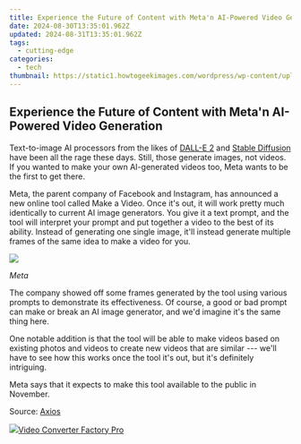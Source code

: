 ```yaml
---
title: Experience the Future of Content with Meta'n AI-Powered Video Generation
date: 2024-08-30T13:35:01.962Z
updated: 2024-08-31T13:35:01.962Z
tags:
  - cutting-edge
categories:
  - tech
thumbnail: https://static1.howtogeekimages.com/wordpress/wp-content/uploads/2021/10/meta-logo.jpg
---
```


## Experience the Future of Content with Meta'n AI-Powered Video Generation

Text-to-image AI processors from the likes of [DALL-E 2](https://video-screen-grab.techidaily.com/new-2024-approved-home-sweet-habitat-6-basic-mc-dwellings-demystified/) and [Stable Diffusion](https://unlock-android.techidaily.com/7-ways-to-unlock-a-locked-xiaomi-redmi-k70-phone-by-drfone-android/) have been all the rage these days. Still, those generate images, not videos. If you wanted to make your own AI-generated videos too, Meta wants to be the first to get there.

 Meta, the parent company of Facebook and Instagram, has announced a new online tool called Make a Video. Once it's out, it will work pretty much identically to current AI image generators. You give it a text prompt, and the tool will interpret your prompt and put together a video to the best of its ability. Instead of generating one single image, it'll instead generate multiple frames of the same idea to make a video for you.

![](https://static1.howtogeekimages.com/wordpress/wp-content/uploads/2022/09/Meta-AI-Video-1.jpg) 

_Meta_

 The company showed off some frames generated by the tool using various prompts to demonstrate its effectiveness. Of course, a good or bad prompt can make or break an AI image generator, and we'd imagine it's the same thing here.

 One notable addition is that the tool will be able to make videos based on existing photos and videos to create new videos that are similar --- we'll have to see how this works once the tool it's out, but it's definitely intriguing.

 Meta says that it expects to make this tool available to the public in November.

 Source: [Axios](https://www.axios.com/2022/09/29/meta-ai-video-generation-tool)

<ins class="adsbygoogle"
     style="display:block"
     data-ad-format="autorelaxed"
     data-ad-client="ca-pub-7571918770474297"
     data-ad-slot="1223367746"></ins>



<ins class="adsbygoogle"
     style="display:block"
     data-ad-client="ca-pub-7571918770474297"
     data-ad-slot="8358498916"
     data-ad-format="auto"
     data-full-width-responsive="true"></ins>



<!-- affiliate ads begin -->
<a href="https://secure.2checkout.com/order/checkout.php?PRODS=4537547&QTY=1&AFFILIATE=108875&CART=1"><img src="https://secure.avangate.com/images/merchant/4b0a0290ad7df100b77e86839989a75e/products/vcfpro.png" border="0">Video Converter Factory Pro</a>
<!-- affiliate ads end -->